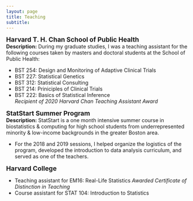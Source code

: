 ```yaml
---
layout: page
title: Teaching
subtitle: 
---
```



<!-- <img src="https://isabelfulcher.github.io/img/ginger.png"
     style="float: right; margin-right: 10px;"
     width="150" height="110" /> -->
<strong style="font-size: 125%;"> Harvard T. H. Chan School of Public Health </strong>  
**Description:** During my graduate studies, I was a teaching assistant for the following courses taken by masters and doctoral students at the School of Public Health:  
+ BST 254: Design and Monitoring of Adaptive Clinical Trials
+ BST 227: Statistical Genetics
+ BST 312: Statistical Consulting
+ BST 214: Priniciples of Clinical Trials
+ BST 222: Basics of Statistical Inference  
_Recipient of 2020 Harvard Chan Teaching Assistant Award_

<strong style="font-size: 125%;"> StatStart Summer Program </strong>  
**Description:** StatStart is a one month intensive summer course in biostatistics & computing for high school students from underrepresented minority & low-income backgrounds in the greater Boston area. 
+ For the 2018 and 2019 sessions, I helped organize the logistics of the program, developed the introduction to data analysis curriculum, and served as one of the teachers.  

<strong style="font-size: 125%;"> Harvard College </strong>
+ Teaching assistant for EM16: Real-Life Statistics
 _Awarded Certificate of Distinction in Teaching_
+ Course assistant for STAT 104: Introduction to Statistics

<!-- <strong style="font-size: 125%;"> Methods and Computing in R </strong>  
**Harvard T.H. Chan School of Public Health (Boston, MA)**  
_Instructor, Summer 2018_  

+ **Description:** A prepatory course for the incoming biostatistics doctoral students that covers computing in R and basic statistical topics
+ **Materials:** <a href="https://isabelfulcher.github.io/methodsprep/"> Course webpage </a> (exercises, solutions, slides)

<img src="https://isabelfulcher.github.io/img/training.png"
     style="float: right; margin-right: 10px;"
     width="150" height="110" />
<strong style="font-size: 125%;"> Data Analysis and Stata Software Training </strong>  
**D-tree International (Zanzibar, Tanzania)**  
_Course developer and instructor, Summer 2017_  
+ **Description:** An 8-week long statistical training course for D-tree International employees and their key partners at the Ministry of Health. The goal of the course was to equip trainees with tools to identify and answer pressing research questions that arose from the maternal and child health program in which they were all involved. 
+ **Materials:** Contact for more information


<strong style="font-size: 125%;"> Stata Orientation for Incoming Graduate Students </strong>  
**Harvard T.H. Chan School of Public Health (Boston, MA)**  
_Instructor, Summer 2016, 2017, 2018_  
+ **Description:** An introduction to Stata course for incoming graduate students
+ **Materials:** <a href="https://www.hsph.harvard.edu/orientation/stata-module/">Video modules</a> ; <a href="https://cdn1.sph.harvard.edu/wp-content/uploads/sites/122/2012/09/IntroStata_2018.pdf">Handout</a>

I have also served as a teaching assistant and research mentor for numerous other courses. Please see my <a href="https://isabelfulcher.github.io/img/ifulcher_cv.pdf">CV</a> for a full list. 
 -->
<!---
## Additional Experience _(by location)_

<strong style="font-size: 125%;"> University of Global Health Equity (Kigali, Rwanda) </strong>  
**Program Monitoring, Evaluation, and Research Methods**  
_Remote Teaching Assistant, Spring 2017, 2018_

<strong style="font-size: 125%;"> Harvard T.H. Chan School of Public Health (Boston, MA) </strong>  
**Pipelines into Biostatistics**  
_Research Mentor, Summer 2018_

**ID201: Core Principles of Biostatistics and Epidemiology for Public Health Practice**  
_Head Teaching Assistant, Fall 2016 & Fall 2017_  

**HPM 543: Quantitative Methods in Program Evaluation**  
_Stata Support, Sping 2017_

**BIO 507: Methods for Monitoring and Evaluation**  
_Teaching Assistant, Spring 2016_

**ID201: Core Principles of Biostatistics and Epidemiology for Public Health Practice**  
_Teaching Assistant, Fall 2015_

<strong style="font-size: 125%;"> McGill University (Montreal, QC) </strong>  
**MATH 324: Statistics**  
_Teaching Assistant, Spring 2012_

**MATH 323: Probability**  
_Teaching Assistant, Fall 2011_
-->